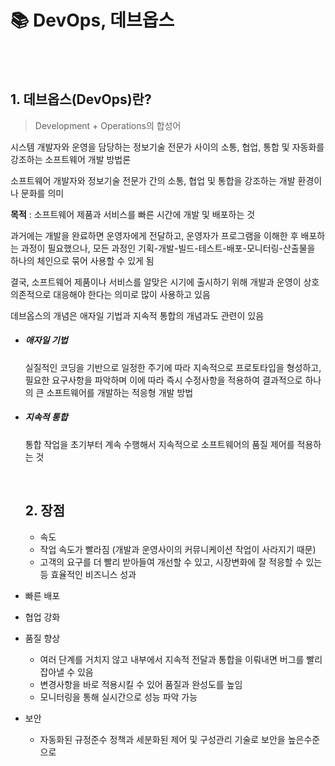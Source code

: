 
# 📚 DevOps, 데브옵스

<br>

<br>

## 1. 데브옵스(DevOps)란?

> Development + Operations의 합성어

시스템 개발자와 운영을 담당하는 정보기술 전문가 사이의 소통, 협업, 통합 및 자동화를 강조하는 소프트웨어 개발 방법론

소프트웨어 개발자와 정보기술 전문가 간의 소통, 협업 및 통합을 강조하는 개발 환경이나 문화를 의미

**목적** : 소프트웨어 제품과 서비스를 빠른 시간에 개발 및 배포하는 것

과거에는 개발을 완료하면 운영자에게 전달하고, 운영자가 프로그램을 이해한 후 배포하는 과정이 필요했으나, 모든 과정인 기획-개발-빌드-테스트-배포-모니터링-산출물을 하나의 체인으로 묶어 사용할 수 있게 됨

결국, 소프트웨어 제품이나 서비스를 알맞은 시기에 출시하기 위해 개발과 운영이 상호 의존적으로 대응해야 한다는 의미로 많이 사용하고 있음

데브옵스의 개념은 애자일 기법과 지속적 통합의 개념과도 관련이 있음

- ##### 애자일 기법

  실질적인 코딩을 기반으로 일정한 주기에 따라 지속적으로 프로토타입을 형성하고, 필요한 요구사항을 파악하며 이에 따라 즉시 수정사항을 적용하여 결과적으로 하나의 큰 소프트웨어를 개발하는 적응형 개발 방법

- ##### 지속적 통합

  통합 작업을 초기부터 계속 수행해서 지속적으로 소프트웨어의 품질 제어를 적용하는 것
  
  <br>
  
  ## 2. 장점
  
  - 속도
   - 작업 속도가 빨라짐 (개발과 운영사이의 커뮤니케이션 작업이 사라지기 때문)
   - 고객의 요구를 더 빨리 받아들여 개선할 수 있고, 시장변화에 잘 적응할 수 있는 등 효율적인 비즈니스 성과
 
 - 빠른 배포 
 
 - 협업 강화
 
 - 품질 향상
    - 여러 단계를 거치지 않고 내부에서 지속적 전달과 통합을 이뤄내면 버그를 빨리 잡아낼 수 있음
    - 변경사항을 바로 적용시킬 수 있어 품질과 완성도를 높임
    - 모니터링을 통해 실시간으로 성능 파악 가능

- 보안
    - 자동화된 규정준수 정책과 세분화된 제어 및 구성관리 기술로 보안을 높은수준으로 

